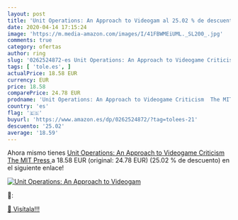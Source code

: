 ```yaml
---
layout: post
title: 'Unit Operations: An Approach to Videogam al 25.02 % de descuento'
date: 2020-04-14 17:15:24
image: 'https://m.media-amazon.com/images/I/41FBWMEiUML._SL200_.jpg'
comments: true
category: ofertas
author: ring
slug: '0262524872-es Unit Operations: An Approach to Videogame Criticism The...'
tags: [ 'tole.es', ]
actualPrice: 18.58 EUR
currency: EUR
price: 18.58
comparePrice: 24.78 EUR
prodname: 'Unit Operations: An Approach to Videogame Criticism  The MIT Press '
country: 'es'
flag: '🇪🇸'
buyurl: 'https://www.amazon.es/dp/0262524872/?tag=tolees-21'
descuento: '25.02'
average: '18.59'
---
```


Ahora mismo tienes [Unit Operations: An Approach to Videogame Criticism  The MIT Press ](https://www.amazon.es/dp/0262524872/?tag=tolees-21) a 18.58 EUR (original: 24.78 EUR) (25.02 %  de descuento) en el siguiente enlace!

[![Unit Operations: An Approach to Videogam](https://m.media-amazon.com/images/I/41FBWMEiUML._SL200_.jpg)](https://www.amazon.es/dp/0262524872/?tag=tolees-21)

🔎:


[🛒 Visítala!!!](https://www.amazon.es/dp/0262524872/?tag=tolees-21)

